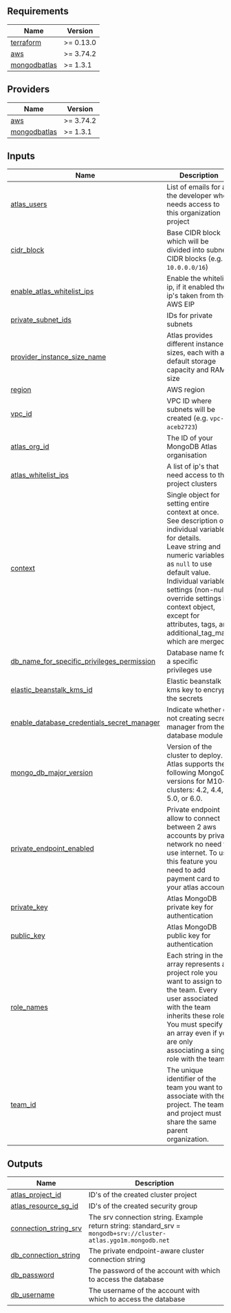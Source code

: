 <!-- BEGIN_TF_DOCS -->
## Requirements

| Name | Version |
|------|---------|
| <a name="requirement_terraform"></a> [terraform](#requirement\_terraform) | >= 0.13.0 |
| <a name="requirement_aws"></a> [aws](#requirement\_aws) | >= 3.74.2 |
| <a name="requirement_mongodbatlas"></a> [mongodbatlas](#requirement\_mongodbatlas) | >= 1.3.1 |

## Providers

| Name | Version |
|------|---------|
| <a name="provider_aws"></a> [aws](#provider\_aws) | >= 3.74.2 |
| <a name="provider_mongodbatlas"></a> [mongodbatlas](#provider\_mongodbatlas) | >= 1.3.1 |

## Inputs

| Name | Description | Type | Required |
|------|-------------|------|:--------:|
| <a name="input_atlas_users"></a> [atlas\_users](#input\_atlas\_users) | List of emails for all the developer who needs access to this organization project | `list(string)` | yes |
| <a name="input_cidr_block"></a> [cidr\_block](#input\_cidr\_block) | Base CIDR block which will be divided into subnet CIDR blocks (e.g. `10.0.0.0/16`) | `string` | yes |
| <a name="input_enable_atlas_whitelist_ips"></a> [enable\_atlas\_whitelist\_ips](#input\_enable\_atlas\_whitelist\_ips) | Enable the whitelist ip, if it enabled the ip's taken from the AWS EIP | `bool` | yes |
| <a name="input_private_subnet_ids"></a> [private\_subnet\_ids](#input\_private\_subnet\_ids) | IDs for private subnets | `list(string)` | yes |
| <a name="input_provider_instance_size_name"></a> [provider\_instance\_size\_name](#input\_provider\_instance\_size\_name) | Atlas provides different instance sizes, each with a default storage capacity and RAM size | `string` | yes |
| <a name="input_region"></a> [region](#input\_region) | AWS region | `string` | yes |
| <a name="input_vpc_id"></a> [vpc\_id](#input\_vpc\_id) | VPC ID where subnets will be created (e.g. `vpc-aceb2723`) | `string` | yes |
| <a name="input_atlas_org_id"></a> [atlas\_org\_id](#input\_atlas\_org\_id) | The ID of your MongoDB Atlas organisation | `string` | no |
| <a name="input_atlas_whitelist_ips"></a> [atlas\_whitelist\_ips](#input\_atlas\_whitelist\_ips) | A list of ip's that need access to this project clusters | `list(string)` | no |
| <a name="input_context"></a> [context](#input\_context) | Single object for setting entire context at once.<br/>See description of individual variables for details.<br/>Leave string and numeric variables as `null` to use default value.<br/>Individual variable settings (non-null) override settings in context object,<br/>except for attributes, tags, and additional\_tag\_map, which are merged. | `any` | no |
| <a name="input_db_name_for_specific_privileges_permission"></a> [db\_name\_for\_specific\_privileges\_permission](#input\_db\_name\_for\_specific\_privileges\_permission) | Database name for a specific privileges use | `string` | no |
| <a name="input_elastic_beanstalk_kms_id"></a> [elastic\_beanstalk\_kms\_id](#input\_elastic\_beanstalk\_kms\_id) | Elastic beanstalk kms key to encrypt the secrets | `string` | no |
| <a name="input_enable_database_credentials_secret_manager"></a> [enable\_database\_credentials\_secret\_manager](#input\_enable\_database\_credentials\_secret\_manager) | Indicate whether or not creating secret manager from the database module | `string` | no |
| <a name="input_mongo_db_major_version"></a> [mongo\_db\_major\_version](#input\_mongo\_db\_major\_version) | Version of the cluster to deploy. Atlas supports the following MongoDB versions for M10+ clusters: 4.2, 4.4, 5.0, or 6.0. | `string` | no |
| <a name="input_private_endpoint_enabled"></a> [private\_endpoint\_enabled](#input\_private\_endpoint\_enabled) | Private endpoint allow to connect between 2 aws accounts by private network no need to use internet. To use this feature you need to add payment card to your atlas account | `bool` | no |
| <a name="input_private_key"></a> [private\_key](#input\_private\_key) | Atlas MongoDB private key for authentication | `string` | no |
| <a name="input_public_key"></a> [public\_key](#input\_public\_key) | Atlas MongoDB public key for authentication | `string` | no |
| <a name="input_role_names"></a> [role\_names](#input\_role\_names) | Each string in the array represents a project role you want to assign to the team. Every user associated with the team inherits these roles. You must specify an array even if you are only associating a single role with the team | `list(string)` | no |
| <a name="input_team_id"></a> [team\_id](#input\_team\_id) | The unique identifier of the team you want to associate with the project. The team and project must share the same parent organization. | `string` | no |

## Outputs

| Name | Description |
|------|-------------|
| <a name="output_atlas_project_id"></a> [atlas\_project\_id](#output\_atlas\_project\_id) | ID's of the created cluster project |
| <a name="output_atlas_resource_sg_id"></a> [atlas\_resource\_sg\_id](#output\_atlas\_resource\_sg\_id) | ID's of the created security group |
| <a name="output_connection_string_srv"></a> [connection\_string\_srv](#output\_connection\_string\_srv) | The srv connection string. Example return string: standard\_srv = `mongodb+srv://cluster-atlas.ygo1m.mongodb.net` |
| <a name="output_db_connection_string"></a> [db\_connection\_string](#output\_db\_connection\_string) | The private endpoint-aware cluster connection string |
| <a name="output_db_password"></a> [db\_password](#output\_db\_password) | The password of the account with which to access the database |
| <a name="output_db_username"></a> [db\_username](#output\_db\_username) | The username of the account with which to access the database |
<!-- END_TF_DOCS -->